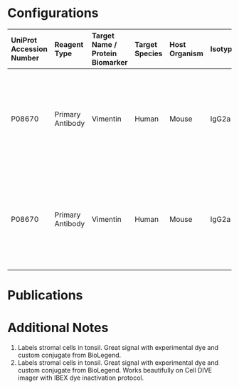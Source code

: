 # Configurations

| UniProt Accession Number   | Reagent Type     | Target Name / Protein Biomarker   | Target Species   | Host Organism   | Isotype   | Clonality   | Vendor    | Catalog Number        | Conjugate   | RRID   | Availability   | Method                 | Tissue Preservation   | Target Tissue   | Tissue State   | Detergent         | Antigen Retrieval Conditions                                                               | Dye Inactivation Conditions   | Recommend   | Agree               | Disagree   | Contributor         | Notes       |
|:---------------------------|:-----------------|:----------------------------------|:-----------------|:----------------|:----------|:------------|:----------|:----------------------|:------------|:-------|:---------------|:-----------------------|:----------------------|:----------------|:---------------|:------------------|:-------------------------------------------------------------------------------------------|:------------------------------|:------------|:--------------------|:-----------|:--------------------|:------------|
| P08670                     | Primary Antibody | Vimentin                          | Human            | Mouse           | IgG2a     | O91D3       | BioLegend | 677802 (Unconjugated) | BL759/780   | NA     | Custom         | Multiplexed 2D Imaging | FFPE                  | Tonsil          | NA             | 0.3% Triton-X-100 | pH 6 for 30 minutes ER1 (AF9961) and pH 9 for 30 minutes ER2 (AF9640) using the Leica Bond | NA                            | Yes         | 0000-0003-4379-8967 | NA         | 0000-0003-4379-8967 | [1](#notes) |
| P08670                     | Primary Antibody | Vimentin                          | Human            | Mouse           | IgG2a     | O91D3       | BioLegend | 677802 (Unconjugated) | BL759/780   | NA     | Custom         | Cell DIVE-IBEX         | FFPE                  | Tonsil          | NA             | 0.3% Triton-X-100 | pH 6 for 30 minutes ER1 (AF9961) and pH 9 for 30 minutes ER2 (AF9640) using the Leica Bond | 1 mg/ml LiBH4 15 minutes      | Yes         | 0000-0003-4379-8967 | NA         | 0000-0003-4379-8967 | [2](#notes) |

# Publications



# Additional Notes

<a name="notes"></a>
1. Labels stromal cells in tonsil. Great signal with experimental dye and custom conjugate from BioLegend.
2. Labels stromal cells in tonsil. Great signal with experimental dye and custom conjugate from BioLegend. Works beautifully on Cell DIVE imager with IBEX dye inactivation protocol.
